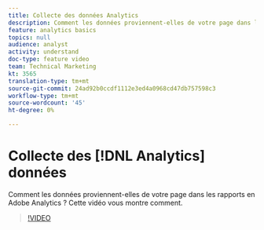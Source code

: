 ```yaml
---
title: Collecte des données Analytics
description: Comment les données proviennent-elles de votre page dans les rapports en Adobe Analytics ? Cette vidéo vous montre comment.
feature: analytics basics
topics: null
audience: analyst
activity: understand
doc-type: feature video
team: Technical Marketing
kt: 3565
translation-type: tm+mt
source-git-commit: 24ad92b0ccdf1112e3ed4a0968cd47db757598c3
workflow-type: tm+mt
source-wordcount: '45'
ht-degree: 0%

---
```



# Collecte des [!DNL Analytics] données

Comment les données proviennent-elles de votre page dans les rapports en Adobe Analytics ? Cette vidéo vous montre comment.

>[!VIDEO](https://video.tv.adobe.com/v/28768/?quality=12)
